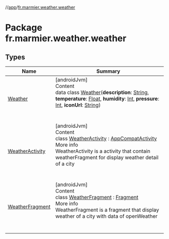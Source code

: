 //[app](../../index.md)/[fr.marmier.weather.weather](index.md)



# Package fr.marmier.weather.weather  


## Types  
  
|  Name |  Summary | 
|---|---|
| <a name="fr.marmier.weather.weather/Weather///PointingToDeclaration/"></a>[Weather](-weather/index.md)| <a name="fr.marmier.weather.weather/Weather///PointingToDeclaration/"></a>[androidJvm]  <br>Content  <br>data class [Weather](-weather/index.md)(**description**: [String](https://kotlinlang.org/api/latest/jvm/stdlib/kotlin/-string/index.html), **temperature**: [Float](https://kotlinlang.org/api/latest/jvm/stdlib/kotlin/-float/index.html), **humidity**: [Int](https://kotlinlang.org/api/latest/jvm/stdlib/kotlin/-int/index.html), **pressure**: [Int](https://kotlinlang.org/api/latest/jvm/stdlib/kotlin/-int/index.html), **iconUrl**: [String](https://kotlinlang.org/api/latest/jvm/stdlib/kotlin/-string/index.html))  <br><br><br>|
| <a name="fr.marmier.weather.weather/WeatherActivity///PointingToDeclaration/"></a>[WeatherActivity](-weather-activity/index.md)| <a name="fr.marmier.weather.weather/WeatherActivity///PointingToDeclaration/"></a>[androidJvm]  <br>Content  <br>class [WeatherActivity](-weather-activity/index.md) : [AppCompatActivity](https://developer.android.com/reference/kotlin/androidx/appcompat/app/AppCompatActivity.html)  <br>More info  <br>WeatherActivity is a activity that contain weatherFragment for display weather detail of a city  <br><br><br>|
| <a name="fr.marmier.weather.weather/WeatherFragment///PointingToDeclaration/"></a>[WeatherFragment](-weather-fragment/index.md)| <a name="fr.marmier.weather.weather/WeatherFragment///PointingToDeclaration/"></a>[androidJvm]  <br>Content  <br>class [WeatherFragment](-weather-fragment/index.md) : [Fragment](https://developer.android.com/reference/kotlin/androidx/fragment/app/Fragment.html)  <br>More info  <br>WeatherFragment is a fragment that display weather of a city with data of openWeather  <br><br><br>|

